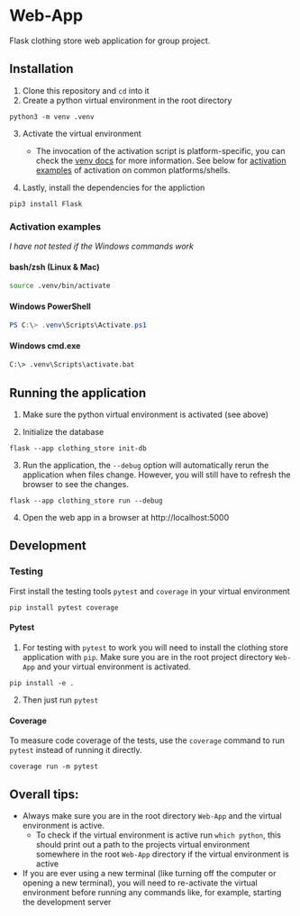 # Web-App

Flask clothing store web application for group project.

## Installation

1. Clone this repository and `cd` into it
2. Create a python virtual environment in the root directory

```shell
python3 -m venv .venv
```

3. Activate the virtual environment

   - The invocation of the activation script is platform-specific, you can check the [venv docs](https://docs.python.org/3/library/venv.html#how-venvs-work) for more information. See below for [activation examples](#activation-examples) of activation on common platforms/shells.

4. Lastly, install the dependencies for the appliction

```shell
pip3 install Flask
```

### Activation examples

_I have not tested if the Windows commands work_

#### bash/zsh (Linux & Mac)

```bash
source .venv/bin/activate
```

#### Windows PowerShell

```powershell
PS C:\> .venv\Scripts\Activate.ps1
```

#### Windows cmd.exe

```cmd
C:\> .venv\Scripts\activate.bat
```

## Running the application

1. Make sure the python virtual environment is activated (see above)

2. Initialize the database

```
flask --app clothing_store init-db
```

3. Run the application, the `--debug` option will automatically rerun the application when files change. However, you will still have to refresh the browser to see the changes.

```
flask --app clothing_store run --debug
```

4. Open the web app in a browser at http://localhost:5000

## Development

### Testing

First install the testing tools `pytest` and `coverage` in your virtual environment

```
pip install pytest coverage
```

#### Pytest

1. For testing with `pytest` to work you will need to install the clothing store application with `pip`. Make sure you are in the root project directory `Web-App` and your virtual environment is activated.

```
pip install -e .
```

2. Then just run `pytest`

#### Coverage

To measure code coverage of the tests, use the `coverage` command to run `pytest` instead of running it directly.

```
coverage run -m pytest
```

## Overall tips:

- Always make sure you are in the root directory `Web-App` and the virtual environment is active.
  - To check if the virtual environment is active run `which python`, this should print out a path to the projects virtual environment somewhere in the root `Web-App` directory if the virtual environment is active
- If you are ever using a new terminal (like turning off the computer or opening a new terminal), you will need to re-activate the virtual environment before running any commands like, for example, starting the development server
